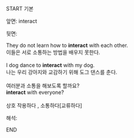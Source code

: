 START
기본

앞면:
interact


뒷면:
<div><div>They do not learn how to <strong>interact</strong> with each other. </div><div>이들은 서로 소통하는 방법을 배우지 못한다.</div><div><br></div><div>I dog dance to <strong>interact</strong> with my dog. </div><div><div>나는 우리 강아지와 교감하기 위해 도그 댄스를 춘다.</div></div></div><br><div><div>여러분과 소통을 해보도록 할까요?</div></div><div><div><strong>interact</strong> with everyone?</div></div><br>상호 작용하다 , 소통하다[교류하다]<br>


해석:

END